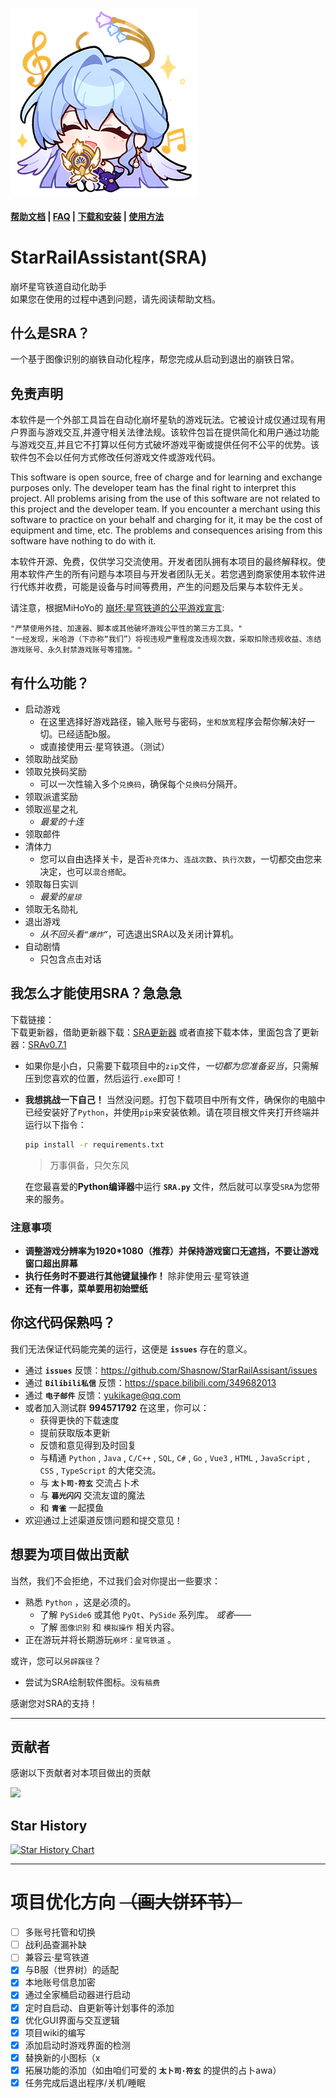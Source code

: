 ![ico](/res/SRAico.png)  

#### [帮助文档](https://github.com/Shasnow/StarRailAssistant/blob/main/HELP.md) | [FAQ](https://github.com/Shasnow/StarRailAssistant/wiki/FAQ) | [下载和安装](https://github.com/Shasnow/StarRailAssistant/wiki/Install) | [使用方法](https://github.com/Shasnow/StarRailAssistant/wiki/Usage)
# StarRailAssistant(SRA)

崩坏星穹铁道自动化助手  
如果您在使用的过程中遇到问题，请先阅读帮助文档。

## 什么是SRA？

一个基于图像识别的崩铁自动化程序，帮您完成从启动到退出的崩铁日常。

## 免责声明

本软件是一个外部工具旨在自动化崩坏星轨的游戏玩法。它被设计成仅通过现有用户界面与游戏交互,并遵守相关法律法规。该软件包旨在提供简化和用户通过功能与游戏交互,并且它不打算以任何方式破坏游戏平衡或提供任何不公平的优势。该软件包不会以任何方式修改任何游戏文件或游戏代码。

This software is open source, free of charge and for learning and exchange purposes only. The developer team has the final right to interpret this project. All problems arising from the use of this software are not related to this project and the developer team. If you encounter a merchant using this software to practice on your behalf and charging for it, it may be the cost of equipment and time, etc. The problems and consequences arising from this software have nothing to do with it.

本软件开源、免费，仅供学习交流使用。开发者团队拥有本项目的最终解释权。使用本软件产生的所有问题与本项目与开发者团队无关。若您遇到商家使用本软件进行代练并收费，可能是设备与时间等费用，产生的问题及后果与本软件无关。

请注意，根据MiHoYo的 [崩坏:星穹铁道的公平游戏宣言](https://sr.mihoyo.com/news/111246?nav=news&type=notice):

    "严禁使用外挂、加速器、脚本或其他破坏游戏公平性的第三方工具。"
    "一经发现，米哈游（下亦称“我们”）将视违规严重程度及违规次数，采取扣除违规收益、冻结游戏账号、永久封禁游戏账号等措施。"

## 有什么功能？

* 启动游戏
  * 在这里选择好游戏路径，输入账号与密码，`坐和放宽`程序会帮你解决好一切。已经适配b服。
  * 或直接使用云·星穹铁道。（测试）
* 领取助战奖励
* 领取兑换码奖励
  * 可以一次性输入多个`兑换码`，确保每个`兑换码`分隔开。
* 领取派遣奖励
* 领取巡星之礼
  * *最爱的十连*
* 领取邮件
* 清体力
  * 您可以自由选择关卡，是否`补充体力`、`连战次数`、`执行次数`，一切都交由您来决定，也可以`混合搭配`。
* 领取每日实训
  * *最爱的`星琼`*
* 领取无名勋礼
* 退出游戏
  * *从不回头看`“爆炸”`*，可选退出SRA以及关闭计算机。
* 自动剧情
  * 只包含点击对话

## 我怎么才能使用SRA？急急急

下载链接：  
下载更新器，借助更新器下载：[SRA更新器](https://github.com/Shasnow/SRAUpdater/releases/download/SRAUpdater/SRAUpdater.zip)
或者直接下载本体，里面包含了更新器：[SRAv0.7.1](https://github.com/Shasnow/StarRailAssistant/releases/download/v0.7.1/StarRailAssistant_v0.7.1.zip)

* 如果你是小白，只需要下载项目中的`zip`文件，*一切都为您准备妥当*，只需解压到您喜欢的位置，然后运行`.exe`即可！
* **我想挑战一下自己！** 当然没问题。打包下载项目中所有文件，确保你的电脑中已经安装好了`Python`，并使用`pip`来安装依赖。请在项目根文件夹打开终端并运行以下指令：
  ```bash
  pip install -r requirements.txt
  ```

  > 万事俱备，只欠东风
  
  在您最喜爱的**Python编译器**中运行 **`SRA.py`** 文件，然后就可以享受`SRA`为您带来的服务。

### 注意事项

* **调整游戏分辨率为1920*1080（推荐）并保持游戏窗口无遮挡，不要让游戏窗口超出屏幕**
* **执行任务时不要进行其他键鼠操作！** 除非使用云·星穹铁道
* **还有一件事，菜单要用初始壁纸**

## 你这代码保熟吗？

我们无法保证代码能完美的运行，这便是 **`issues`** 存在的意义。

* 通过 **`issues`** 反馈：<https://github.com/Shasnow/StarRailAssisant/issues>
* 通过 **`Bilibili私信`** 反馈：<https://space.bilibili.com/349682013>
* 通过 **`电子邮件`** 反馈：<yukikage@qq.com>
* 或者加入测试群 **994571792** 在这里，你可以：
  * 获得更快的下载速度
  * 提前获取版本更新
  * 反馈和意见得到及时回复
  * 与精通 `Python` , `Java` , `C/C++` , `SQL`, `C#` , `Go` , `Vue3` , `HTML` , `JavaScript` , `CSS` , `TypeScript` 的大佬交流。
  * 与 **`太卜司·符玄`** 交流占卜术
  * 与 **`暮光闪闪`** 交流友谊的魔法
  * 和 **`青雀`** 一起摸鱼
* 欢迎通过上述渠道反馈问题和提交意见！

## 想要为项目做出贡献

当然，我们不会拒绝，不过我们会对你提出一些要求：

* 熟悉 `Python` ，这是必须的。
  * 了解 `PySide6` 或其他 `PyQt`、`PySide` 系列库。 *或者——*
  * 了解 `图像识别` 和 `模拟操作` 相关内容。
* 正在游玩并将长期游玩`崩坏：星穹铁道` 。

或许，您可以`另辟蹊径`？

* 尝试为SRA绘制软件图标。`没有稿费`

感谢您对SRA的支持！

----------------------------------------------------------------------------------------------

## 贡献者

感谢以下贡献者对本项目做出的贡献

<a href="https://github.com/Shasnow/StarRailAssistant/graphs/contributors">

  <img src="https://contrib.rocks/image?repo=Shasnow/StarRailAssistant" />

</a>

## Star History

[![Star History Chart](https://api.star-history.com/svg?repos=Shasnow/StarRailAssistant&type=Date)](https://star-history.com/#Shasnow/StarRailAssistant&Date)

----------------------------------------------------------------------------------------------

# 项目优化方向 ~~（画大饼环节）~~

* [ ] 多账号托管和切换
* [ ] 战利品查漏补缺
* [ ] 兼容云·星穹铁道
* [x] 与B服（世界树）的适配
* [x] 本地账号信息加密
* [x] 通过全家桶启动器进行启动
* [x] 定时自启动、自更新等计划事件的添加
* [x] 优化GUI界面与交互逻辑
* [x] 项目wiki的编写
* [x] 添加启动时游戏界面的检测
* [x] 替换新的小图标（x
* [x] 拓展功能的添加（如由咱们可爱的 **`太卜司·符玄`** 的提供的占卜awa）
* [x] 任务完成后退出程序/关机/睡眠

